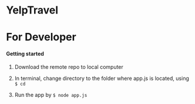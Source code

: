 
# YelpTravel


# For Developer

#### Getting started
1. Download the remote repo to local computer

2. In terminal, change directory to the folder where app.js is located, using `$ cd`

3. Run the app by `$ node app.js`
